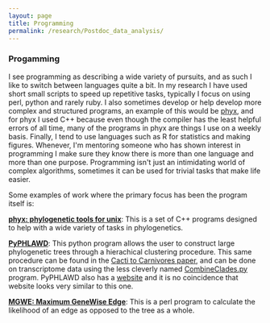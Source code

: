 ```yaml
---
layout: page
title: Programming 
permalink: /research/Postdoc_data_analysis/
---
```


### Progamming

I see programming as describing a wide variety of pursuits, and as such I like to switch between languages quite a bit. In my research I have used short small scripts to speed up repetitive tasks, typically I focus on using perl, python and rarely ruby. I also sometimes develop or help develop more complex and structured programs, an example of this would be [phyx](https://github.com/FePhyFoFum/phyx), and for phyx I used C++ because even though the compiler has the least helpful errors of all time, many of the programs in phyx are things I use on a weekly basis. Finally, I tend to use languages such as R for statistics and making figures. Whenever, I'm mentoring someone who has shown interest in programming I make sure they know there is more than one language and more than one purpose. Programming isn't just an intimidating world of complex algorithms, sometimes it can be used for trivial tasks that make life easier.

Some examples of work where the primary focus has been the program itself is:

[**phyx: phylogenetic tools for unix**](https://github.com/FePhyFoFum/phyx): This is a set of C++ programs designed to help with a wide variety of tasks in phylogenetics.

[**PyPHLAWD**](https://github.com/FePhyFoFum/PyPHLAWD): This python program allows the user to construct large phylogenetic trees through a hierachical clustering procedure. This same procedure can be found in the [Cacti to Carnivores paper](https://bsapubs.onlinelibrary.wiley.com/doi/full/10.1002/ajb2.1069), and can be done on transcriptome data using the less cleverly named [CombineClades.py](https://github.com/jfwalker/Clustering) program. PyPHLAWD also has a [website](https://fephyfofum.github.io/PyPHLAWD/) and it is no coincidence that website looks very similar to this one.

[**MGWE: Maximum GeneWise Edge**](https://github.com/jfwalker/MGWE): This is a perl program to calculate the likelihood of an edge as opposed to the tree as a whole.


